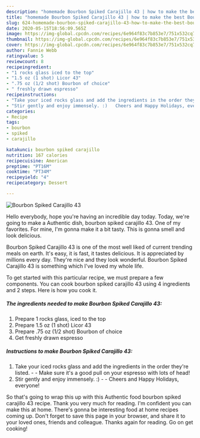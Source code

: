 ```yaml
---
description: "homemade Bourbon Spiked Carajillo 43 | how to make the best Bourbon Spiked Carajillo 43"
title: "homemade Bourbon Spiked Carajillo 43 | how to make the best Bourbon Spiked Carajillo 43"
slug: 624-homemade-bourbon-spiked-carajillo-43-how-to-make-the-best-bourbon-spiked-carajillo-43
date: 2020-05-15T18:56:09.565Z
image: https://img-global.cpcdn.com/recipes/6e964f83c7b853e7/751x532cq70/bourbon-spiked-carajillo-43-recipe-main-photo.jpg
thumbnail: https://img-global.cpcdn.com/recipes/6e964f83c7b853e7/751x532cq70/bourbon-spiked-carajillo-43-recipe-main-photo.jpg
cover: https://img-global.cpcdn.com/recipes/6e964f83c7b853e7/751x532cq70/bourbon-spiked-carajillo-43-recipe-main-photo.jpg
author: Fannie Webb
ratingvalue: 5
reviewcount: 8
recipeingredient:
- "1 rocks glass iced to the top"
- "1.5 oz (1 shot) Licor 43"
- ".75 oz (1/2 shot) Bourbon of choice"
- " freshly drawn espresso"
recipeinstructions:
- "Take your iced rocks glass and add the ingredients in the order they&#39;re listed.  Make sure it&#39;s a good pull on your espresso with lots of head!"
- "Stir gently and enjoy immensely. :)   Cheers and Happy Holidays, everyone!"
categories:
- Recipe
tags:
- bourbon
- spiked
- carajillo

katakunci: bourbon spiked carajillo 
nutrition: 167 calories
recipecuisine: American
preptime: "PT16M"
cooktime: "PT34M"
recipeyield: "4"
recipecategory: Dessert

---
```



![Bourbon Spiked Carajillo 43](https://img-global.cpcdn.com/recipes/6e964f83c7b853e7/751x532cq70/bourbon-spiked-carajillo-43-recipe-main-photo.jpg)

Hello everybody, hope you're having an incredible day today. Today, we're going to make a Authentic dish, bourbon spiked carajillo 43. One of my favorites. For mine, I'm gonna make it a bit tasty. This is gonna smell and look delicious.

Bourbon Spiked Carajillo 43 is one of the most well liked of current trending meals on earth. It's easy, it is fast, it tastes delicious. It is appreciated by millions every day. They're nice and they look wonderful. Bourbon Spiked Carajillo 43 is something which I've loved my whole life.




To get started with this particular recipe, we must prepare a few components. You can cook bourbon spiked carajillo 43 using 4 ingredients and 2 steps. Here is how you cook it.

<!--inarticleads1-->

##### The ingredients needed to make Bourbon Spiked Carajillo 43:

1. Prepare 1 rocks glass, iced to the top
1. Prepare 1.5 oz (1 shot) Licor 43
1. Prepare .75 oz (1/2 shot) Bourbon of choice
1. Get  freshly drawn espresso




<!--inarticleads2-->

##### Instructions to make Bourbon Spiked Carajillo 43:

1. Take your iced rocks glass and add the ingredients in the order they&#39;re listed. -  - Make sure it&#39;s a good pull on your espresso with lots of head!
1. Stir gently and enjoy immensely. :)  -  - Cheers and Happy Holidays, everyone!




So that's going to wrap this up with this Authentic food bourbon spiked carajillo 43 recipe. Thank you very much for reading. I'm confident you can make this at home. There's gonna be interesting food at home recipes coming up. Don't forget to save this page in your browser, and share it to your loved ones, friends and colleague. Thanks again for reading. Go on get cooking!
